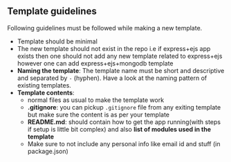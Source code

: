 ## Template guidelines

Following guidelines must be followed while making a new template.

- Template should be minimal
- The new template should not exist in the repo i.e if express+ejs app exists then one should not add any new template related to express+ejs however one can add express+ejs+mongodb template
- **Naming the template**: The template name must be short and descriptive and separated by `-` (hyphen). Have a look at the naming pattern of existing templates.
- **Template contents**:
    - normal files as usual to make the template work
    - **.gitignore**: you can pickup `.gitignore` file from any exiting template but make sure the content is as per your template
    - **README.md**: should contain how to get the app running(with steps if setup is little bit complex) and also **list of modules used in the template**
    - Make sure to not include any personal info like email id and stuff (in package.json)

